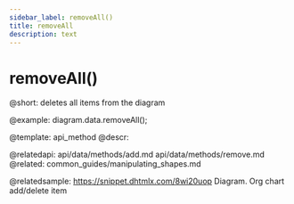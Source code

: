 ```yaml
---
sidebar_label: removeAll()
title: removeAll
description: text
---
```


# removeAll()


@short:
	deletes all items from the diagram

@example:
diagram.data.removeAll();


@template:	api_method
@descr:



@relatedapi:
	api/data/methods/add.md
	api/data/methods/remove.md
@related:
	common_guides/manipulating_shapes.md
    
@relatedsample:	https://snippet.dhtmlx.com/8wi20uop	Diagram. Org chart add/delete item
